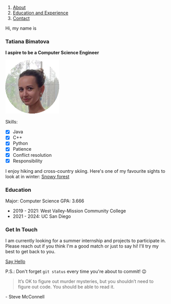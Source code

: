 1. [About](https://github.com/tanya-bimatova/cse110_proj/blob/vs_code/index.md#tatiana-bimatova)
2. [Education and Experience](https://github.com/tanya-bimatova/cse110_proj/blob/vs_code/index.md#education)
3. [Contact](https://github.com/tanya-bimatova/cse110_proj/blob/vs_code/index.md#get-in-touch)

Hi, my name is
### Tatiana Bimatova
**I aspire to be a Computer Science Engineer**

![This is an image](/photo.png)

Skills:
- [x] Java
- [x] C++
- [x] Python
- [x] Patience
- [x] Conflict resolution
- [x] Responsibility

I enjoy hiking and cross-country skiing. Here's one of my favourite sights to look at in winter: [Snowy forest](/winter_forest.jpg)

### Education
Major: Computer Science
GPA: 3.666
- 2019 - 2021: West Valley-Mission Community College
- 2021 - 2024: UC San Diego

### Get In Touch
I am currently looking for a summer internship and projects to participate in.
Please reach out if you think I'm a good match or just to say hi!
I'll try my best to get back to you.

[Say Hello](mailto:tanya.bimatova@gmail.com)


P.S.: Don't forget `git status` every time you're about to commit! :wink:

> It’s OK to figure out murder mysteries, but you shouldn’t need to figure out code.  You should be able to read it.

\- Steve McConnell
